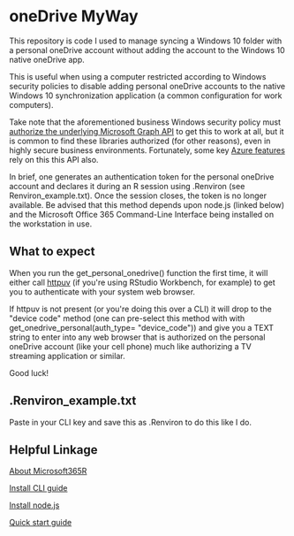 # oneDrive MyWay

This repository is code I used to manage syncing a Windows 10 folder with a personal oneDrive account without adding the account to the Windows 10 native oneDrive app.  

This is useful when using a computer restricted according to Windows security policies to disable adding personal oneDrive accounts to the native Windows 10 synchronization application (a common configuration for work computers).

Take note that the aforementioned business Windows security policy must [authorize the underlying Microsoft Graph API](https://github.com/Azure/Microsoft365R/blob/master/inst/app_registration.md) to get this to work at all, but it is common to find these libraries authorized (for other reasons), even in highly secure business environments.  Fortunately, some key [Azure features](https://azure.microsoft.com/en-us/services/graph-data-connect/) rely on this this API also.

In brief, one generates an authentication token for the personal oneDrive account and declares it during an R session using .Renviron (see Renviron_example.txt).  Once the session closes, the token is no longer available.  Be advised that this method depends upon node.js (linked below) and the Microsoft Office 365 Command-Line Interface being installed on the workstation in use.  

## What to expect

When you run the get_personal_onedrive() function the first time, it will either call [httpuv](https://github.com/rstudio/httpuv) (if you're using RStudio Workbench, for example) to get you to authenticate with your system web browser. 

If httpuv is not present (or you're doing this over a CLI) it will drop to the "device code" method (one can pre-select this method with with get_onedrive_personal(auth_type= "device_code")) and give you a TEXT string to enter into any web browser that is authorized on the personal oneDrive account (like your cell phone) much like authorizing a TV streaming application or similar.

Good luck!

## .Renviron_example.txt

Paste in your CLI key and save this as .Renviron to do this like I do.

## Helpful Linkage

[About Microsoft365R](https://blog.revolutionanalytics.com/2021/02/microsoft365r.html)

[Install CLI guide](https://pnp.github.io/cli-microsoft365/user-guide/installing-cli/)

[Install node.js](https://nodejs.org/en/)

[Quick start guide](https://devblogs.microsoft.com/microsoft365dev/getting-started-office365-cli-powershell/)


